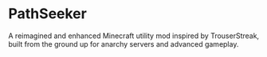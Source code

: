 # PathSeeker
A reimagined and enhanced Minecraft utility mod inspired by TrouserStreak, built from the ground up for anarchy servers and advanced gameplay.
